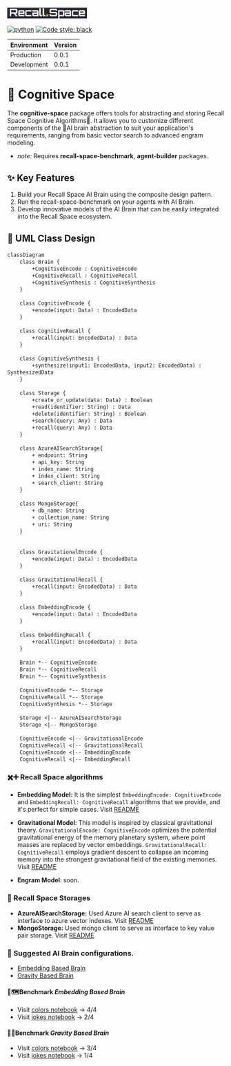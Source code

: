 [![recall_space_logo](logo.png)](https://recall.space/)

[![python](https://img.shields.io/badge/python-3.10-blue)](https://www.python.org/)
[![Code style: black](https://img.shields.io/badge/code%20style-black-000000.svg)](https://github.com/psf/black)

| Environment | Version |
| ----------- | ------- |
| Production  | 0.0.1   |
| Development | 0.0.1   |

# 🦉 Cognitive Space

The **cognitive-space** package offers tools for abstracting and storing Recall Space Cognitive Algorithms💫. It allows you to customize different components of the 🧠AI brain abstraction to suit your application's requirements, ranging from basic vector search to advanced engram modeling.

+ *note:* Requires **recall-space-benchmark**, **agent-builder** packages.

## ✨ Key Features

1. Build your Recall Space AI Brain using the composite design pattern.
2. Run the recall-space-benchmark on your agents with AI Brain.
3. Develop innovative models of the AI Brain that can be easily integrated into the Recall Space ecosystem.

## 🏢 UML Class Design
```mermaid
classDiagram
    class Brain {
        +CognitiveEncode : CognitiveEncode
        +CognitiveRecall : CognitiveRecall
        +CognitiveSynthesis : CognitiveSynthesis
    }

    class CognitiveEncode {
        +encode(input: Data) : EncodedData
    }

    class CognitiveRecall {
        +recall(input: EncodedData) : Data
    }

    class CognitiveSynthesis {
        +synthesize(input1: EncodedData, input2: EncodedData) : SynthesizedData
    }

    class Storage {
        +create_or_update(data: Data) : Boolean
        +read(identifier: String) : Data
        +delete(identifier: String) : Boolean
        +search(query: Any) : Data
        +recall(query: Any) : Data
    }

    class AzureAISearchStorage{
        + endpoint: String
        + api_key: String
        + index_name: String
        + index_client: String
        + search_client: String
    }

    class MongoStorage{
        + db_name: String
        + collection_name: String
        + uri: String
    }


    class GravitationalEncode {
        +encode(input: Data) : EncodedData
    }

    class GravitationalRecall {
        +recall(input: EncodedData) : Data
    }

    class EmbeddingEncode {
        +encode(input: Data) : EncodedData
    }

    class EmbeddingRecall {
        +recall(input: EncodedData) : Data
    }

    Brain *-- CognitiveEncode
    Brain *-- CognitiveRecall
    Brain *-- CognitiveSynthesis

    CognitiveEncode *-- Storage
    CognitiveRecall *-- Storage
    CognitiveSynthesis *-- Storage

    Storage <|-- AzureAISearchStorage
    Storage <|-- MongoStorage

    CognitiveEncode <|-- GravitationalEncode
    CognitiveRecall <|-- GravitationalRecall
    CognitiveEncode <|-- EmbeddingEncode
    CognitiveRecall <|-- EmbeddingRecall
```

### ✖️➕ Recall Space algorithms
+ **Embedding Model:** It is the simplest `EmbeddingEncode: CognitiveEncode` and `EmbeddingRecall: CognitiveRecall` algorithms that we provide, and it's perfect for simple cases. Visit [README](/cognitive_space/algorithms/embedding_model/README.md)
+ **Gravitational Model**: This model is inspired by classical gravitational theory. `GravitationalEncode: CognitiveEncode` optimizes the potential gravitational energy of the memory planetary system, where point masses are replaced by vector embeddings. `GravitationalRecall: CognitiveRecall` employs gradient descent to collapse an incoming memory into the strongest gravitational field of the existing memories. Visit [README](/cognitive_space/algorithms/gravitational_model/README.md)

+ **Engram Model**: soon.

### 💾 Recall Space Storages
+ **AzureAISearchStorage:** Used Azure AI search client to serve as interface to azure vector indexes. Visit [README](/cognitive_space/storage/azure_ai_search/README.md)
+ **MongoStorage:** Used mongo client to serve as interface to key value pair storage. Visit [README](/cognitive_space/storage/mongo/README.md)

### 🧠 Suggested AI Brain configurations.
+  [Embedding Based Brain](/cognitive_space/brain/README.md)
+  [Gravity Based Brain](/cognitive_space/brain/README.md)

#### 🧪🗺️Benchmark *Embedding Based Brain*

+ Visit [colors notebook](/cognitive_space/benchmarks_docs/embedding_model/colors.md) -> 4/4
+ Visit [jokes notebook](/cognitive_space/benchmarks_docs/embedding_model/jokes.md) -> 2/4

#### 🧪🌐Benchmark *Gravity Based Brain*

+ Visit [colors notebook](/cognitive_space/benchmarks_docs/gravitational_model/colors.md) -> 3/4
+ Visit [jokes notebook](/cognitive_space/benchmarks_docs/gravitational_model/jokes.md) -> 1/4